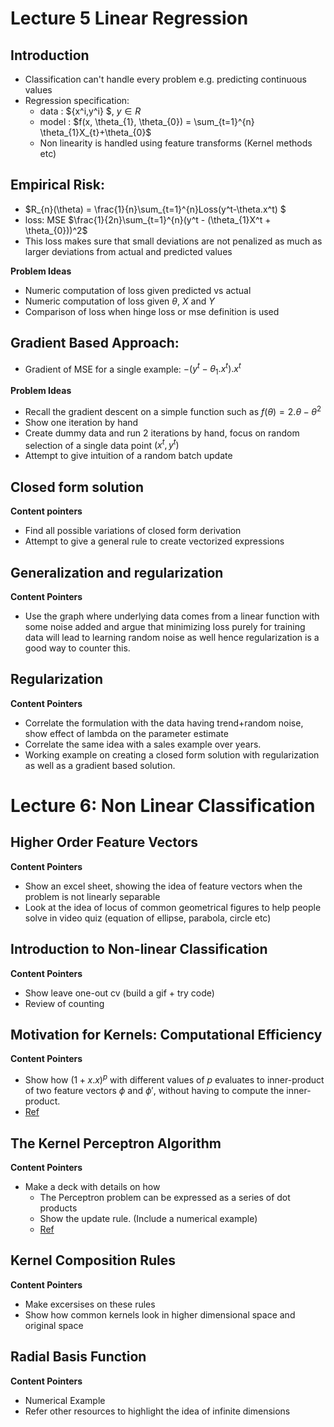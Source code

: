 # Lecture 5 Linear Regression

## Introduction

- Classification can't handle every problem e.g. predicting continuous values
- Regression specification:
    - data : $\{x^i,y^i\} $, $y \in R$
    - model : $f(x, \theta_{1}, \theta_{0}) =  \sum_{t=1}^{n} \theta_{1}X_{t}+\theta_{0}$ 
    - Non linearity is handled using feature transforms (Kernel methods etc)

## Empirical Risk:
- $R_{n}(\theta) = \frac{1}{n}\sum_{t=1}^{n}Loss(y^t-\theta.x^t) $
- loss: MSE $\frac{1}{2n}\sum_{t=1}^{n}(y^t - (\theta_{1}X^t + \theta_{0}))^2$
- This loss makes sure that small deviations are not penalized as much as larger deviations from actual and predicted values

**Problem Ideas** 
- Numeric computation of loss given predicted vs actual
- Numeric computation of loss given $\theta$, $X$ and $Y$
- Comparison of loss when hinge loss or mse definition is used

## Gradient Based Approach:
- Gradient of MSE for a single example: $-(y^t-\theta_{1}.x^t).x^t$

**Problem Ideas**
- Recall the gradient descent on a simple function such as 
$f(\theta) = 2.\theta - \theta^2$
- Show one iteration by hand
- Create dummy data and run 2 iterations by hand, focus on random selection of a single data point $(x^t,y^t)$
- Attempt to give intuition of a random batch update


## Closed form solution

**Content pointers**
- Find all possible variations of closed form derivation
- Attempt to give a general rule to create vectorized expressions

## Generalization and regularization

**Content Pointers**
- Use the graph where underlying data comes from a linear function with some noise added and argue that minimizing loss purely for training data will lead to learning random noise as well hence regularization is a good way to counter this.

## Regularization

**Content Pointers**
- Correlate the formulation with the data having trend+random noise, show effect of lambda on the parameter estimate
- Correlate the same idea with a sales example over years.
- Working example on creating a closed form solution with regularization as well as a gradient based solution.

# Lecture 6: Non Linear Classification

## Higher Order Feature Vectors

**Content Pointers**
- Show an excel sheet, showing the idea of feature vectors when the problem is not linearly separable
- Look at the idea of locus of common geometrical figures to help people solve in video quiz (equation of ellipse, parabola, circle etc)

## Introduction to Non-linear Classification

**Content Pointers**
- Show leave one-out cv (build a gif + try code)
- Review of counting

## Motivation for Kernels: Computational Efficiency

**Content Pointers**
- Show how $(1+x.x)^p$ with different values of $p$ evaluates to inner-product of two feature vectors $\phi$ and $\phi'$, without having to compute the inner-product.
- [Ref](https://www.youtube.com/watch?v=OKFMZQyDROI)

## The Kernel Perceptron Algorithm

**Content Pointers**
- Make a deck with details on how 
    - The Perceptron problem can be expressed as a series of dot products
    - Show the update rule. (Include a numerical example)
    - [Ref](https://www.youtube.com/watch?v=6-ntMIaJpm0) 

## Kernel Composition Rules

**Content Pointers**
- Make excersises on these rules
- Show how common kernels look in higher dimensional space and original space

## Radial Basis Function

**Content Pointers**
- Numerical Example
- Refer other resources to highlight the idea of infinite dimensions